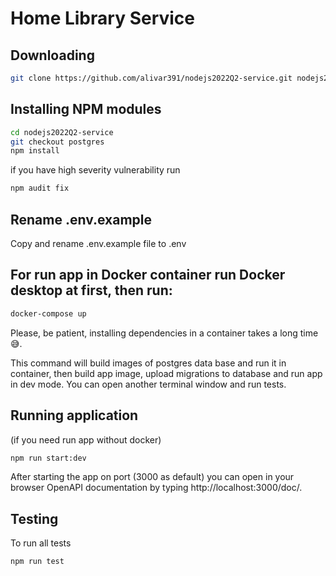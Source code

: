 # Home Library Service

## Downloading

```bash
git clone https://github.com/alivar391/nodejs2022Q2-service.git nodejs2022Q2-service
```

## Installing NPM modules

```bash
cd nodejs2022Q2-service
git checkout postgres
npm install
```

if you have high severity vulnerability
run

```bash
npm audit fix
```

## Rename .env.example

Copy and rename .env.example file to .env

## For run app in Docker container run Docker desktop at first, then run:

```bash
docker-compose up
```

Please, be patient, installing dependencies in a container takes a long time &#128517;.

This command will build images of postgres data base and run it in container, then build app image, upload migrations to database and run app in dev mode. You can open another terminal window and run tests.

## Running application

(if you need run app without docker)

```bash
npm run start:dev
```

After starting the app on port (3000 as default) you can open
in your browser OpenAPI documentation by typing http://localhost:3000/doc/.

## Testing

To run all tests

```bash
npm run test
```
